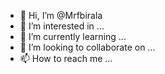 - 👋 Hi, I’m @Mrfbirala
- 👀 I’m interested in ...
- 🌱 I’m currently learning ...
- 💞️ I’m looking to collaborate on ...
- 📫 How to reach me ...

<!---
Mrfbirala/Mrfbirala is a ✨ special ✨ repository because its `README.md` (this file) appears on your GitHub profile.
You can click the Preview link to take a look at your changes.
--->
